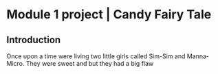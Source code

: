 ![]()

# Module 1 project | Candy Fairy Tale

## Introduction

Once upon a time were living two little girls called Sim-Sim and Manna-Micro.
They were sweet and but they had a big flaw


